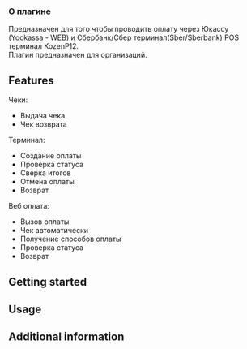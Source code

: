
### О плагине

Предназначен для того чтобы проводить оплату через Юкассу (Yookassa - WEB) и Сбербанк/Сбер терминал(Sber/Sberbank) POS терминал KozenP12.    
Плагин предназначен для организаций.  


## Features
Чеки:
- Выдача чека
- Чек возврата

Терминал:
- Создание оплаты
- Проверка статуса
- Сверка итогов
- Отмена оплаты
- Возврат

Веб оплата:
- Вызов оплаты
- Чек автоматически
- Получение способов оплаты
- Проверка статуса
- Возврат



## Getting started


## Usage


## Additional information

